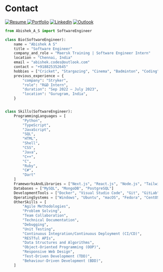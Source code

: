 # Contact

<a href="https://drive.google.com/file/d/1B4cOgnNPX6aJOY4jzYIEdKVuNfx8Cr9f/view?usp=drive_link" target="_blank" >![Resume](https://img.shields.io/badge/RESUME-20B2AA?style=for-the-badge&)
</a>
<a href="http://abishek-as-portfolio.vercel.app/" target="_blank" >![Portfolio](https://img.shields.io/badge/Portfolio-%23000000.svg?style=for-the-badge&logo=google-chrome&logoColor=#FF7139)</a>
<a href="https://www.linkedin.com/in/abishek-as" target="_blank" >![LinkedIn](https://img.shields.io/badge/linkedin-%230077B5.svg?style=for-the-badge&logo=linkedin&logoColor=white)</a>
<a href="mailto:abishek.codes@outlook.com" target="_blank" >![Outlook](https://img.shields.io/badge/Microsoft_Outlook-0078D4?style=for-the-badge&logo=microsoft-outlook&logoColor=white)
</a>

```python
from Abishek_A_S import SoftwareEngineer

class Bio(SoftwareEngineer):
    name = "Abishek A S"
    title = "Software Engineer"
    company_and_role = "Maersk Training | Software Engineer Intern"
    location = "Chennai, India"
    email = "abishek.codes@outlook.com"
    contact = "+918825352645"
    hobbies = ["Cricket", "Stargazing", "Cinema", "Badminton", "Coding", "Games"]
    previous_experience = {
        "company": "Stryker",
        "role": "R&D Intern",
        "duration": "Sep 2022 – July 2023",
        "location": "Gurugram, India",
    }


class Skills(SoftwareEngineer):
    ProgrammingLanguages = [
        "Python",
        "TypeScript",
        "JavaScript",
        "SQL",
        "HTML",
        "Shell",
        "CSS",
        "Java",
        "C++",
        "C",
        "Ruby",
        "C#",
        "Dart"
    ]
    FrameworksAndLibraries = ["Next.js", "React.js", "Node.js", "Tailwind CSS", "Django", "Flask", "Flutter"]
    Databases = ["MySQL", "MongoDB", "PostgreSQL"]
    DevelopmentTools = ["Docker", "Visual Studio Code", "Git", "GitLab"]
    OperatingSystems = ["Windows", "Ubuntu", "macOS", "Fedora", "CentOS", "ArchLinux"]
    OtherSkills = [
        "Agile Methodologies",
        "Problem Solving",
        "Team Collaboration",
        "Technical Documentation",
        "Debugging",
        "Unit Testing",
        "Continuous Integration/Continuous Deployment (CI/CD)",
        "RESTful APIs",
        "Data Structures and Algorithms",
        "Object-Oriented Programming (OOP)",
        "Responsive Web Design",
        "Test-Driven Development (TDD)",
        "Behaviour-Driven Development (BDD)",
    ]
```
